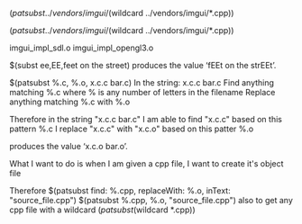 
$(patsubst ../vendors/imgui/%.cpp,%.o,$(wildcard ../vendors/imgui/*.cpp))

$(patsubst ../vendors/imgui/%.cpp,%.o,$(wildcard ../vendors/imgui/*.cpp)) 

imgui_impl_sdl.o  imgui_impl_opengl3.o



$(subst ee,EE,feet on the street)
produces the value ‘fEEt on the strEEt’. 




$(patsubst %.c, %.o, x.c.c bar.c)
In the string: x.c.c bar.c
Find anything matching %.c where % is any number of letters in the filename
Replace anything matching %.c with %.o

Therefore in the string "x.c.c bar.c"
I am able to find "x.c.c" based on this pattern %.c
I replace "x.c.c" with "x.c.o" based on this patter %.o

produces the value ‘x.c.o bar.o’. 

What I want to do is when I am given a cpp file, I want to create it's object file

Therefore
$(patsubst find: %.cpp, replaceWith: %.o, inText: "source_file.cpp")
$(patsubst %.cpp, %.o, "source_file.cpp")
also to get any cpp file with a wildcard
$(patsubst %.cpp,%.o,$(wildcard *.cpp)) 
